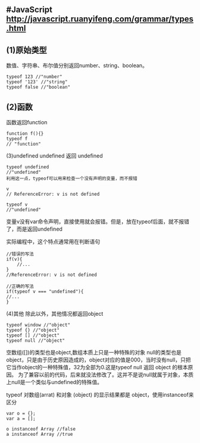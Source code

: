 #JavaScript
http://javascript.ruanyifeng.com/grammar/types.html
---
(1)原始类型
-
数值、字符串、布尔值分别返回number、string、boolean。

	typeof 123 //"number"
	typeof '123' //"string"
	typeof false //"boolean"
(2)函数
-
函数返回function

	function f(){}
	typeof f
	// "function"

(3)undefined
undefined 返回 undefined

	typeof undefined
	//"undefined"
	利用这一点，typeof可以用来检查一个没有声明的变量，而不报错

	v
	// ReferenceError: v is not defined

	typeof v
	//"undefined"

变量v没有var命令声明，直接使用就会报错。但是，放在typeof后面，就不报错了，而是返回undefined

实际编程中，这个特点通常用在判断语句

	//错误的写法
	if(v){
		//...
	}
	//ReferenceError: v is not defined
	
	//正确的写法
	if(typeof v === "undefined"){
	//...
	}



(4)其他
除此以外，其他情况都返回object

	typeof window //"object"
	typeof {} //"object"
	typeof [] //"object"
	typeof null //"object"

空数组([])的类型也是object,数组本质上只是一种特殊的对象
null的类型也是object，只是由于历史原因造成的，object对应的值是000，当时没有null，只把它当作object的一种特殊值，32为全部为0.这是typeof null 返回 object 的根本原因。
为了兼容以前的代码，后来就没法修改了。这并不是说null就属于对象，本质上null是一个类似与undefined的特殊值。

typeof 对数组(arrat) 和对象 (object) 的显示结果都是 object，使用instanceof来区分

	var o = {};
	var a = [];
	
	o instanceof Array //false
	a instanceof Array //true